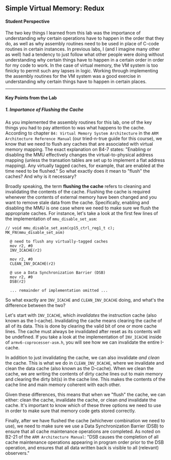 ## Simple Virtual Memory: Redux

#### Student Perspective

The two key things I learned from this lab was the importance of understanding 
_why_ certain operations have to happen in the order that they do, as well as
why assembly routines need to be used in place of C-code routines in certain 
instances. In previous labs, I (and I imagine many other as well) had a 
tendency to just follow what other people were doing without understanding why
certain things have to happen in a certain order in order for my code to work. 
In the case of virtual memory, the VM system is too finicky to permit such any 
lapses in logic. Working through implementing the assembly routines for the VM
system was a good exercise in understanding why certain things have to happen
in certain places. 

------------------------------------------------------------------------------

#### Key Points from the Lab

##### 1. Importance of Flushing the Cache

As you implemented the assembly routines for this lab, one of the key things
you had to pay attention to was what happens to the cache. According to chapter
`B4: Virtual Memory System Architecture` in the `ARM Architecture Reference Manual` 
(our tried-n-true guide for this course), we know that we need to flush any 
caches that are associated with virtual memory mapping. The exact explanation
on B4-7 states: "Enabling or disabling the MMU effectively changes the 
virtual-to-physical address mapping (unless the transation tables are set up to
implement a flat address mapping). Any virtually tagged caches, for example, that
are enabled at the time need to be flushed." So what exactly does it mean to 
"flush" the caches? And why is it necessary?

Broadly speaking, the term **flushing the cache** refers to cleaning and 
invalidating the contents of the cache. Flushing the cache is required whenever
the contents of external memory have been changed and you want to remove stale
data from the cache. Specifically, enabling and disabling the MMU is one case
where we need to make sure we flush the appropriate caches. For instance, let's
take a look at the first few lines of the implementation of `mmu_disable_set_asm`:

    // void mmu_disable_set_asm(cp15_ctrl_reg1_t c);
    MK_FN(mmu_disable_set_asm)

      @ need to flush any virtually-tagged caches  
      mov r2, #0
      INV_ICACHE(r2)
      
      mov r2, #0
      CLEAN_INV_DCACHE(r2)

      @ use a Data Synchronization Barrier (DSB)
      mov r2, #0
      DSB(r2)
      
      ... remainder of implementation omitted ...


So what exactly are `INV_ICACHE` and `CLEAN_INV_DCACHE` doing, and what's
the difference between the two?

Let's start with `INV_ICACHE`, which _invalidates_ the instruction cache 
(also known as the I-cache). Invalidating the cache means clearing the 
cache of all of its data. This is done by clearing the valid bit of 
one or more cache lines. The cache must always be invalidated after reset 
as its contents will be undefined. If you take a look at the implementation
of `INV_ICACHE` inside of `armv6-coprocesser-asm.h`, you will see how we 
can invalidate the entire I-cache. 

In addition to just invalidating the cache, we can also invalidate _and clean_
the cache. This is what we do in `CLEAN_INV_DCACHE`, where we invalidate and 
clean the data cache (also known as the D-cache). When we clean the cache, 
we are writing the contents of dirty cache lines out to main memory and clearing
the dirty bit(s) in the cache line. This makes the contents of the cache line 
and main memory coherent with each other. 

Given these differences, this means that when we "flush" the cache, we can 
either: clean the cache, invalidate the cache, or clean _and_ invalidate 
the cache. It's important to know which of these three options we need to 
use in order to make sure that memory code gets stored correctly. 

Finally, after we have flushed the cache (whichever combination we need to use), 
we need to make sure we use a Data Synchronization Barrier (DSB) to ensure 
that all cache maintenance operations are completed. As noted on B2-21 of the
`ARM Architecture Manual`: "DSB causes the completion of all cache maintenance 
operations appearing in program order prior to the DSB operation, and ensures
that all data written back is visible to all (relevant) observers."
